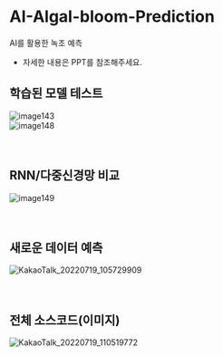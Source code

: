 # AI-Algal-bloom-Prediction
AI를 활용한 녹조 예측

- 자세한 내용은 PPT를 참조해주세요.


## 학습된 모델 테스트
![image143](https://user-images.githubusercontent.com/80526924/227170707-e3ba5a5a-252a-44be-ba69-b2dc9ca84793.png)
<br>
![image148](https://user-images.githubusercontent.com/80526924/227170714-6436307e-b0f1-4761-9210-1c7b1eb9c312.png)
<br><br><br>

## RNN/다중신경망 비교
![image149](https://user-images.githubusercontent.com/80526924/227170794-b918781e-ad72-4c38-803b-7bf6e341c466.png)
<br><br><br>

## 새로운 데이터 예측
![KakaoTalk_20220719_105729909](https://user-images.githubusercontent.com/80526924/227171266-a1e76513-bf30-4f4a-9a85-25f9ce97722a.png)
<br><br><br>

## 전체 소스코드(이미지)

![KakaoTalk_20220719_110519772](https://user-images.githubusercontent.com/80526924/227171333-b3c5557d-09d1-48e5-9d7d-0cd427701a11.png)
